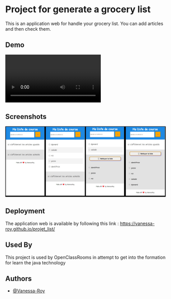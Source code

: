 
# Project for generate a grocery list

This is an application web for handle your grocery list.
You can add articles and then check them.


## Demo

![App video](/sources/video_projet_list.mov)


## Screenshots

![App Screenshot](/sources/screenshot_projet_list.jpg)


## Deployment

The application web is available by following this link :
https://vanessa-roy.github.io/projet_list/


## Used By

This project is used by OpenClassRooms in attempt to get into the formation for learn the java technology

## Authors

- [@Vanessa-Roy](https://www.github.com/Vanessa-Roy)

